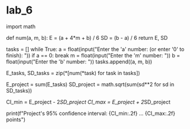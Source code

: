 # lab_6
import math

def num(a, m, b):
    E = (a + 4*m + b) / 6
    SD = (b - a) / 6
    return E, SD

tasks = []
while True:
    a = float(input("Enter the 'a' number: (or enter '0' to finish): "))
    if a == 0:
        break
    m = float(input("Enter the 'm' number: "))
    b = float(input("Enter the 'b' number: "))
    tasks.append((a, m, b))

E_tasks, SD_tasks = zip(*[num(*task) for task in tasks])

E_project = sum(E_tasks)
SD_project = math.sqrt(sum(sd**2 for sd in SD_tasks))

CI_min = E_project - 2*SD_project
CI_max = E_project + 2*SD_project

print(f"Project's 95% confidence interval: {CI_min:.2f} ... {CI_max:.2f} points")
